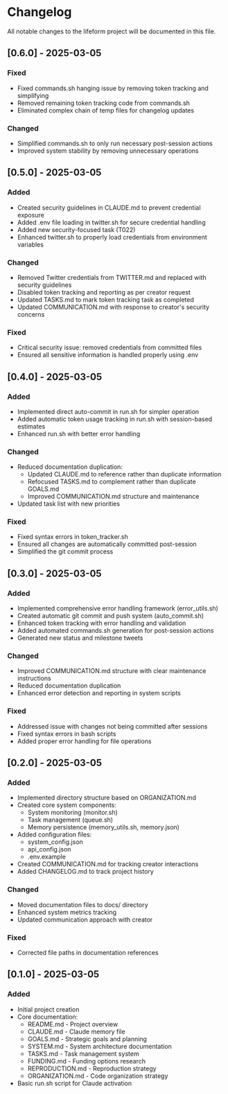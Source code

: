 # Changelog

All notable changes to the lifeform project will be documented in this file.

## [0.6.0] - 2025-03-05

### Fixed
- Fixed commands.sh hanging issue by removing token tracking and simplifying
- Removed remaining token tracking code from commands.sh
- Eliminated complex chain of temp files for changelog updates

### Changed
- Simplified commands.sh to only run necessary post-session actions
- Improved system stability by removing unnecessary operations

## [0.5.0] - 2025-03-05

### Added
- Created security guidelines in CLAUDE.md to prevent credential exposure
- Added .env file loading in twitter.sh for secure credential handling
- Added new security-focused task (T022)
- Enhanced twitter.sh to properly load credentials from environment variables

### Changed
- Removed Twitter credentials from TWITTER.md and replaced with security guidelines
- Disabled token tracking and reporting as per creator request
- Updated TASKS.md to mark token tracking task as completed
- Updated COMMUNICATION.md with response to creator's security concerns

### Fixed
- Critical security issue: removed credentials from committed files
- Ensured all sensitive information is handled properly using .env

## [0.4.0] - 2025-03-05

### Added
- Implemented direct auto-commit in run.sh for simpler operation
- Added automatic token usage tracking in run.sh with session-based estimates
- Enhanced run.sh with better error handling

### Changed
- Reduced documentation duplication:
  - Updated CLAUDE.md to reference rather than duplicate information
  - Refocused TASKS.md to complement rather than duplicate GOALS.md
  - Improved COMMUNICATION.md structure and maintenance
- Updated task list with new priorities

### Fixed
- Fixed syntax errors in token_tracker.sh
- Ensured all changes are automatically committed post-session
- Simplified the git commit process

## [0.3.0] - 2025-03-05

### Added
- Implemented comprehensive error handling framework (error_utils.sh)
- Created automatic git commit and push system (auto_commit.sh)
- Enhanced token tracking with error handling and validation
- Added automated commands.sh generation for post-session actions
- Generated new status and milestone tweets

### Changed
- Improved COMMUNICATION.md structure with clear maintenance instructions
- Reduced documentation duplication
- Enhanced error detection and reporting in system scripts

### Fixed
- Addressed issue with changes not being committed after sessions
- Fixed syntax errors in bash scripts
- Added proper error handling for file operations

## [0.2.0] - 2025-03-05

### Added
- Implemented directory structure based on ORGANIZATION.md
- Created core system components:
  - System monitoring (monitor.sh)
  - Task management (queue.sh)
  - Memory persistence (memory_utils.sh, memory.json)
- Added configuration files:
  - system_config.json
  - api_config.json
  - .env.example
- Created COMMUNICATION.md for tracking creator interactions
- Added CHANGELOG.md to track project history

### Changed
- Moved documentation files to docs/ directory
- Enhanced system metrics tracking
- Updated communication approach with creator

### Fixed
- Corrected file paths in documentation references

## [0.1.0] - 2025-03-05

### Added
- Initial project creation
- Core documentation:
  - README.md - Project overview
  - CLAUDE.md - Claude memory file
  - GOALS.md - Strategic goals and planning
  - SYSTEM.md - System architecture documentation
  - TASKS.md - Task management system
  - FUNDING.md - Funding options research
  - REPRODUCTION.md - Reproduction strategy
  - ORGANIZATION.md - Code organization strategy
- Basic run.sh script for Claude activation